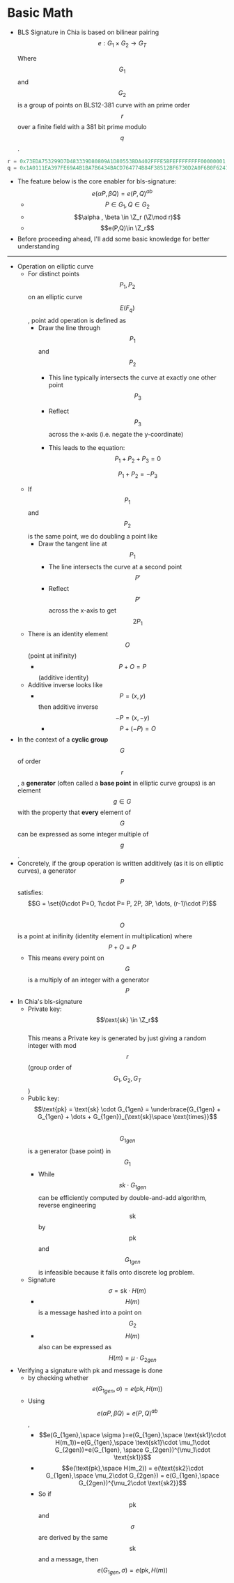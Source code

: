 # Basic Math

*   BLS Signature in Chia is based on bilinear pairing\
    &#x20;$$e: G_1 \times G_2 \rightarrow G_T$$

    Where $$G_1$$ and $$G_2$$ is a group of points on BLS12-381 curve with an prime order $$r$$ over a finite field with a 381 bit prime modulo $$q$$.

```python
r = 0x73EDA753299D7D483339D80809A1D80553BDA402FFFE5BFEFFFFFFFF00000001
q = 0x1A0111EA397FE69A4B1BA7B6434BACD764774B84F38512BF6730D2A0F6B0F6241EABFFFEB153FFFFB9FEFFFFFFFFAAAB
```

* The feature below is the core enabler for bls-signature:\
  $$e(\alpha P, \beta Q)=e(P,Q)^{ab}$$
  * $$P \in G_1, Q \in G_2$$
  * $$\alpha , \beta \in \Z_r (\Z\mod r)$$
  * $$e(P,Q)\in \Z_r$$
* Before proceeding ahead, I'll add some basic knowledge for better understanding

***

* Operation on elliptic curve
  * For distinct points $$P_1, P_2$$ on an elliptic curve $$E(F_q)$$, point add operation is defined as
    * Draw the line through $$P_1$$ and $$P_2$$
      * This line typically intersects the curve at exactly one other point $$P_3$$
      * Reflect $$P_3$$ across the x-axis (i.e. negate the y-coordinate)
      *   This leads to the equation:\
          $$P_1 + P_2 + P_3 = 0$$

          $$P_1 + P_2 = -P_3$$
  * If $$P_1$$ and $$P_2$$ is the same point, we do doubling a point like
    * Draw the tangent line at $$P_1$$
      * The line intersects the curve at a second point $$P'$$
      * Reflect $$P'$$ across the x-axis to get $$2P_1$$
  * There is an identity element $$O$$ (point at inifinity)
    * $$P + O = P$$ (additive identity)
  * Additive inverse looks like
    * $$P=(x,y)$$ then additive inverse $$-P = (x, -y)$$
      * $$P + (-P) = O$$
* In the context of a **cyclic group** $$G$$ of order $$r$$, a **generator** (often called a **base point** in elliptic curve groups) is an element $$g\in G$$ with the property that **every** element of $$G$$ can be expressed as some integer multiple of $$g$$.
* Concretely, if the group operation is written additively (as it is on elliptic curves), a generator $$P$$ satisfies:\
  $$G = \set{0\cdot P=O, 1\cdot P= P, 2P, 3P, \dots, (r-1)\cdot P}$$\
  $$O$$ is a point at inifinity (identity element in multiplication) where $$P + O = P$$
  * This means every point on $$G$$ is a multiply of an integer with a generator $$P$$
* In Chia's bls-signature
  * Private key: $$\text{sk} \in \Z_r$$\
    This means a Private key is generated by just giving a random integer with mod $$r$$ (group order of $$G_1, G_2, G_T$$)
  * Public key: $$\text{pk} = \text{sk} \cdot G_{1gen} = \underbrace{G_{1gen} + G_{1gen} + \dots + G_{1gen}}_{\text{sk}\space \text{times}}$$\
    $$G_{1gen}$$ is a generator (base point) in $$G_1$$
    * While $$sk \cdot G_{1gen}$$ can be efficiently computed by double-and-add algorithm, reverse engineering $$\text{sk}$$ by $$\text{pk}$$ and $$G_{1gen}$$ is infeasible because it falls onto discrete log problem.
  * Signature $$\sigma = \text{sk} \cdot H(m)$$
    * $$H(m)$$ is a message hashed into a point on $$G_2$$
    * $$H(m)$$ also can be expressed as $$H(m) = \mu\cdot G_{2gen}$$
* Verifying a signature with pk and message is done
  * &#x20;by checking whether $$e(G_{1gen}, \sigma)  =e(\text{pk}, H(m))$$
  * Using $$e(\alpha P, \beta Q)=e(P,Q)^{ab}$$,
    * $$e(G_{1gen},\space  \sigma )=e(G_{1gen},\space  \text{sk1}\cdot H(m_1))=e(G_{1gen},\space \text{sk1}\cdot \mu_1\cdot G_{2gen})=e(G_{1gen}, \space G_{2gen})^{\mu_1\cdot \text{sk1}}$$
    * $$e(\text{pk},\space H(m_2)) = e(\text{sk2}\cdot G_{1gen},\space \mu_2\cdot G_{2gen}) = e(G_{1gen},\space G_{2gen})^{\mu_2\cdot \text{sk2}}$$
    * So if $$\text{pk}$$ and $$\sigma$$ are derived by the same $$\text{sk}$$ and a message, then\
      $$e(G_{1gen}, \sigma)  =e(\text{pk}, H(m))$$



